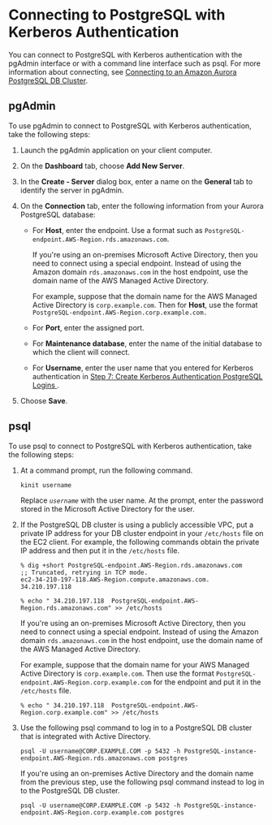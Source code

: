 # Connecting to PostgreSQL with Kerberos Authentication<a name="postgresql-kerberos-connecting"></a>

You can connect to PostgreSQL with Kerberos authentication with the pgAdmin interface or with a command line interface such as psql\. For more information about connecting, see   [Connecting to an Amazon Aurora PostgreSQL DB Cluster](Aurora.Connecting.md#Aurora.Connecting.AuroraPostgreSQL)\. 

## pgAdmin<a name="collapsible-section-pgAdmin"></a>

To use pgAdmin to connect to PostgreSQL with Kerberos authentication, take the following steps:

1. Launch the pgAdmin application on your client computer\.

1. On the **Dashboard** tab, choose **Add New Server**\.

1. In the **Create \- Server** dialog box, enter a name on the **General** tab to identify the server in pgAdmin\.

1. On the **Connection** tab, enter the following information from your Aurora PostgreSQL database:
   + For **Host**, enter the endpoint\. Use a format such as `PostgreSQL-endpoint.AWS-Region.rds.amazonaws.com`\.

     If you're using an on\-premises Microsoft Active Directory, then you need to connect using a special endpoint\. Instead of using the Amazon domain `rds.amazonaws.com` in the host endpoint, use the domain name of the AWS Managed Active Directory\. 

     For example, suppose that the domain name for the AWS Managed Active Directory is `corp.example.com`\. Then for **Host**, use the format `PostgreSQL-endpoint.AWS-Region.corp.example.com.`
   + For **Port**, enter the assigned port\.
   + For **Maintenance database**, enter the name of the initial database to which the client will connect\.
   + For **Username**, enter the user name that you entered for Kerberos authentication in [ Step 7: Create Kerberos Authentication PostgreSQL Logins ](postgresql-kerberos-setting-up.md#postgresql-kerberos-setting-up.create-logins)\. 

1. Choose **Save**\.

## psql<a name="collapsible-section-psql"></a>

To use psql to connect to PostgreSQL with Kerberos authentication, take the following steps:

1. At a command prompt, run the following command\.

   ```
   kinit username                
   ```

   Replace *`username`* with the user name\. At the prompt, enter the password stored in the Microsoft Active Directory for the user\.

1. If the PostgreSQL DB cluster is using a publicly accessible VPC, put a private IP address for your DB cluster endpoint in your `/etc/hosts` file on the EC2 client\. For example, the following commands obtain the private IP address and then put it in the `/etc/hosts` file\.

   ```
   % dig +short PostgreSQL-endpoint.AWS-Region.rds.amazonaws.com  
   ;; Truncated, retrying in TCP mode.
   ec2-34-210-197-118.AWS-Region.compute.amazonaws.com.
   34.210.197.118 
   
   % echo " 34.210.197.118  PostgreSQL-endpoint.AWS-Region.rds.amazonaws.com" >> /etc/hosts
   ```

   If you're using an on\-premises Microsoft Active Directory, then you need to connect using a special endpoint\. Instead of using the Amazon domain `rds.amazonaws.com` in the host endpoint, use the domain name of the AWS Managed Active Directory\.

   For example, suppose that the domain name for your AWS Managed Active Directory is `corp.example.com`\. Then use the format `PostgreSQL-endpoint.AWS-Region.corp.example.com` for the endpoint and put it in the `/etc/hosts` file\.

   ```
   % echo " 34.210.197.118  PostgreSQL-endpoint.AWS-Region.corp.example.com" >> /etc/hosts
   ```

1. Use the following psql command to log in to a PostgreSQL DB cluster that is integrated with Active Directory\.

   ```
   psql -U username@CORP.EXAMPLE.COM -p 5432 -h PostgreSQL-instance-endpoint.AWS-Region.rds.amazonaws.com postgres
   ```

   If you're using an on\-premises Active Directory and the domain name from the previous step, use the following psql command instead to log in to the PostgreSQL DB cluster\.

   ```
   psql -U username@CORP.EXAMPLE.COM -p 5432 -h PostgreSQL-instance-endpoint.AWS-Region.corp.example.com postgres
   ```